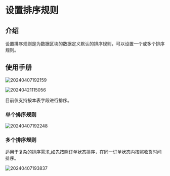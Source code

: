 # 设置排序规则

## 介绍

设置排序规则是为数据区块的数据定义默认的排序规则，可以设置一个或多个排序规则。

## 使用手册

![20240407192159](https://nocobase-docs.oss-cn-beijing.aliyuncs.com/20240407192159.png)

![20240421115056](https://nocobase-docs.oss-cn-beijing.aliyuncs.com/20240421115056.png)

目前仅支持按本表字段进行排序。


### 单个排序规则

![20240407192248](https://nocobase-docs.oss-cn-beijing.aliyuncs.com/20240407192248.png)

### 多个排序规则

适用于复杂的排序需求,如先按照订单状态排序，在同一订单状态内按照收货时间排序。

![20240407193837](https://nocobase-docs.oss-cn-beijing.aliyuncs.com/20240407193837.png)
